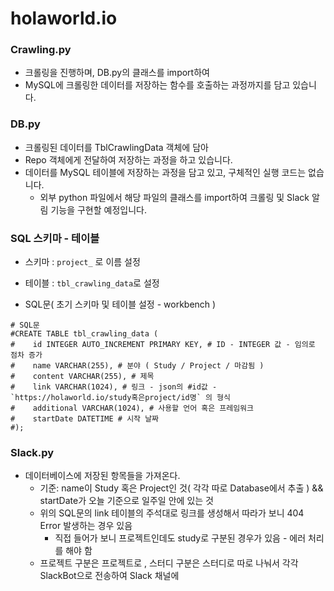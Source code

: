 # holaworld.io

### Crawling.py
- 크롤링을 진행하며, DB.py의 클래스를 import하여
- MySQL에 크롤링한 데이터를 저장하는 함수를 호출하는 과정까지를 담고 있습니다.

### DB.py
- 크롤링된 데이터를 TblCrawlingData 객체에 담아
- Repo 객체에게 전달하여 저장하는 과정을 하고 있습니다. 
- 데이터를 MySQL 테이블에 저장하는 과정을 담고 있고, 구체적인 실행 코드는 없습니다.
  - 외부 python 파일에서 해당 파일의 클래스를 import하여 크롤링 및 Slack 알림 기능을 구현할 예정입니다.

### SQL 스키마 - 테이블
- 스키마 : `project_` 로 이름 설정
- 테이블 : `tbl_crawling_data`로 설정

- SQL문( 초기 스키마 및 테이블 설정 - workbench )
```
# SQL문
#CREATE TABLE tbl_crawling_data (
#    id INTEGER AUTO_INCREMENT PRIMARY KEY, # ID - INTEGER 값 - 임의로 점차 증가
#    name VARCHAR(255), # 분야 ( Study / Project / 마감됨 )
#    content VARCHAR(255), # 제목
#    link VARCHAR(1024), # 링크 - json의 #id값 - `https://holaworld.io/study혹은project/id명` 의 형식
#    additional VARCHAR(1024), # 사용할 언어 혹은 프레임워크
#    startDate DATETIME # 시작 날짜
#);
```

### Slack.py
- 데이터베이스에 저장된 항목들을 가져온다.
  - 기준: name이 Study 혹은 Project인 것( 각각 따로 Database에서 추출 ) && startDate가 오늘 기준으로 일주일 안에 있는 것
  - 위의 SQL문의 link 테이블의 주석대로 링크를 생성해서 따라가 보니 404 Error 발생하는 경우 있음
    - 직접 들어가 보니 프로젝트인데도 study로 구분된 경우가 있음 - 에러 처리를 해야 함 
  - 프로젝트 구분은 프로젝트로 , 스터디 구분은 스터디로 따로 나눠서 각각 SlackBot으로 전송하여 Slack 채널에 
